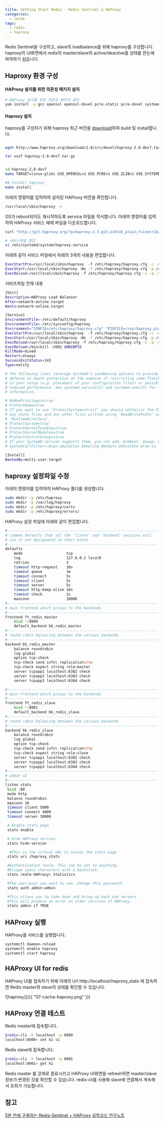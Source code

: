 ```yaml
---
title: Getting Start Redis - Redis Sentinel & HAProxy
categories:
  - cache 
tags:
  - redis
  - haproxy
---
```

Redis Sentinel을 구성하고, slave의 loadbalance를 위해 haproxy를 구성합니다. haproxy의 UI화면에서 redis의 master/slave의 active/deactive를 상태를 한눈에 파악하기 쉽습니다.

## Haproxy 환경 구성

#### HAProxy 설치를 위한 의존성 패키지 설치
```bash
# HAProxy 설치를 위한 의존성 패키지 설치
yum install -y gcc openssl openssl-devel pcre-static pcre-devel systemd-devel
```

#### Haproxy 설치
haproxy를 구성하기 위해 haproxy 최근 버전을 [download](http://www.haproxy.org/download/2.8/src/devel/)하여 build 및 install합니다.
```bash

wget http://www.haproxy.org/download/2.8/src/devel/haproxy-2.8-dev7.tar.gz

tar xvzf haproxy-2.8-dev7.tar.gz


cd haproxy-2.8-dev7 
make TARGET=linux-glibc USE_OPENSSL=1 USE_PCRE=1 USE_ZLIB=1 USE_SYSTEMD=1

## Install haproxy
make install
```

아래의 명령어를 입력하여 설치된 HAProxy 버전을 확인합니다.
```bash
/usr/local/sbin/haproxy -v
```
OS가 reboot되어도 재시작하도록 service 파일을 작서합니다. 아래의 명령어를 입력하여 HAProxy 서비스 예제 파일을 다운로드합니다.
```bash
curl "http://git.haproxy.org/?p=haproxy-2.3.git;a=blob_plain;f=contrib/systemd/haproxy.service.in" -o /etc/systemd/system/haproxy.service

# 서비스파일 편집
vi /etc/systemd/system/haproxy.service
```
아래와 같이 서비스 파일에서 아래의 3개의 내용을 편집합니다.
```bash
ExecStartPre=/usr/local/sbin/haproxy  -f /etc/haproxy/haproxy.cfg -c -q -S /run/haproxy-master.sock
ExecStart=/usr/local/sbin/haproxy -Ws -f /etc/haproxy/haproxy.cfg -p /run/haproxy.pid -S /run/haproxy-master.sock
ExecReload=/usr/local/sbin/haproxy -f /etc/haproxy/haproxy.cfg -c -q -S /run/haproxy-master.soc용
```

서비프파일 전체 내용
```bash
[Unit]
Description=HAProxy Load Balancer
After=network-online.target
Wants=network-online.target

[Service]
EnvironmentFile=-/etc/default/haproxy
EnvironmentFile=-/etc/sysconfig/haproxy
Environment="CONFIG=/etc/haproxy/haproxy.cfg" "PIDFILE=/run/haproxy.pid" "EXTRAOPTS=-S /run/haproxy-master.sock"
ExecStartPre=/usr/local/sbin/haproxy  -f /etc/haproxy/haproxy.cfg -c -q -S /run/haproxy-master.sock
ExecStart=/usr/local/sbin/haproxy -Ws -f /etc/haproxy/haproxy.cfg -p /run/haproxy.pid -S /run/haproxy-master.sock
ExecReload=/usr/local/sbin/haproxy -f /etc/haproxy/haproxy.cfg -c -q -S /run/haproxy-master.soc용
ExecReload=/bin/kill -USR2 $MAINPID
KillMode=mixed
Restart=always
SuccessExitStatus=143
Type=notify

# The following lines leverage SystemD's sandboxing options to provide
# defense in depth protection at the expense of restricting some flexibility
# in your setup (e.g. placement of your configuration files) or possibly
# reduced performance. See systemd.service(5) and systemd.exec(5) for further
# information.

# NoNewPrivileges=true
# ProtectHome=true
# If you want to use 'ProtectSystem=strict' you should whitelist the PIDFILE,
# any state files and any other files written using 'ReadWritePaths' or
# 'RuntimeDirectory'.
# ProtectSystem=true
# ProtectKernelTunables=true
# ProtectKernelModules=true
# ProtectControlGroups=true
# If your SystemD version supports them, you can add: @reboot, @swap, @sync
# SystemCallFilter=~@cpu-emulation @keyring @module @obsolete @raw-io

[Install]
WantedBy=multi-user.target
```
## haproxy 설정파일 수정
아래의 명령어를 입력하여 HAProxy 폴더를 생성합니다.
```bash
sudo mkdir -p /etc/haproxy
sudo mkdir -p /var/log/haproxy
sudo mkdir -p /etc/haproxy/certs
sudo mkdir -p /etc/haproxy/errors/
```
HAProxy 설정 파일에 아래와 같이 편집합니다.
```bash
#---------------------------------------------------------------------
# common defaults that all the 'listen' and 'backend' sections will
# use if not designated in their block
#---------------------------------------------------------------------
defaults
    mode                    tcp
    log                     127.0.0.1 local0
    retries                 3
    timeout http-request    10s
    timeout queue           1m
    timeout connect         5s
    timeout client          5s
    timeout server          5s
    timeout http-keep-alive 10s
    timeout check           1s
    maxconn                 10000
#---------------------------------------------------------------------
# main frontend which proxys to the backends
#---------------------------------------------------------------------
frontend ft_redis_master
    bind *:8000
    default_backend bk_redis_master
#---------------------------------------------------------------------
# round robin balancing between the various backends
#---------------------------------------------------------------------
backend bk_redis_master
    balance roundrobin
    log global
    option tcp-check
    tcp-check send info\ replication\r\n
    tcp-check expect string role:master
    server tcpapp1 localhost:6382 check
    server tcpapp2 localhost:6383 check
    server tcpapp3 localhost:6384 check

#---------------------------------------------------------------------
# main frontend which proxys to the backends
#---------------------------------------------------------------------
frontend ft_redis_slave
    bind *:8001
    default_backend bk_redis_slave
#---------------------------------------------------------------------
# round robin balancing between the various backends
#---------------------------------------------------------------------
backend bk_redis_slave
    balance roundrobin
    log global
    option tcp-check
    tcp-check send info\ replication\r\n
    tcp-check expect string role:slave
    server tcpapp1 localhost:6382 check
    server tcpapp2 localhost:6383 check
    server tcpapp3 localhost:6384 check
#---------------------------------------------------------------------
# admin uI
#---------------------------------------------------------------------
listen stats
 bind :80
 mode http
 balance roundrobin
 maxconn 10
 timeout client 5000
 timeout connect 4000
 timeout server 30000

 # Enable stats page
 stats enable

 # Hide HAProxy version
 stats hide-version

  #This is the virtual URL to access the stats page
 stats uri /haproxy_stats

 #Authentication realm. This can be set to anything.
 #Escape space characters with a backslash.
 stats realm HAProxy\ Statistics

 #The user/pass you want to use. Change this password!
 stats auth admin:admin

 #This allows you to take down and bring up back end servers.
 #This will produce an error on older versions of HAProxy.
 stats admin if TRUE
 ```
 
 ## HAProxy 실행
HAProxy를 서비스를 실행합니다.
 ```bash
 systemctl daemon-reload
 systemctl enable haproxy
 systemctl start haproxy
 ```

## HAProxy UI for redis
HAProxy UI를 접속하기 위해 아래의 Url http://localhost/haproxy_stats 에 접속하면 Redis master와
slave의 상태를 확인할 수 있습니다.

![haproxy]]({{ "07-cache-haproxy.png" }})

## HAProxy 연결 테스트
Redis master에 접속합니다.
```bash
$redis-cli -h localhost -p 8000
localhost:8000> set k1 v1
```
Redis slave에 접속합니다.
```bash
$redis-cli -h localhost -p 8001
localhost:8001> get k1
```

Redis master 를 강제로 종료시키고 HAProxy UI화면을 refresh하면 master/slave정보가 변경된 것을 확인할 수 있습니다.
redis-cli를 사용해 slave에 연결해서 계속해서 조회가 가능합니다.

## 참고
[5분 안에 구축하는 Redis-Sentinel + HAProxy](https://co-de.tistory.com/22)
[공학코드 연구노트](https://engineeringcode.tistory.com/125)